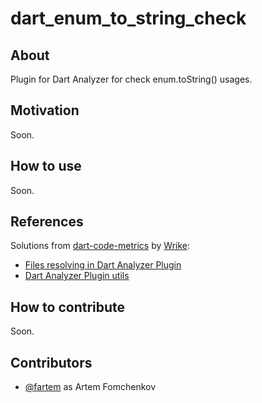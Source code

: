 # dart_enum_to_string_check

## About

Plugin for Dart Analyzer for check enum.toString() usages.

## Motivation

Soon.

## How to use

Soon.

## References

Solutions from [dart-code-metrics](https://github.com/wrike/dart-code-metrics) by [Wrike](https://github.com/wrike):
- [Files resolving in Dart Analyzer Plugin](https://github.com/fartem/dart-enum-to-string-check/blob/master/lib/src/analyzer_plugin/analyzer_plugin.dart)
- [Dart Analyzer Plugin utils](https://github.com/fartem/dart-enum-to-string-check/blob/master/lib/src/analyzer_plugin/analyzer_plugin_utils.dart)

## How to contribute

Soon.

## Contributors

- [@fartem](https://github.com/fartem) as Artem Fomchenkov
